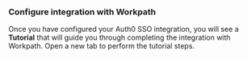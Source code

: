 ### Configure integration with Workpath

Once you have configured your Auth0 SSO integration, you will see a **Tutorial** that will guide you through completing the integration with Workpath. Open a new tab to perform the tutorial steps.
